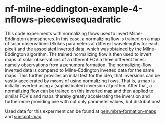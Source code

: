 # nf-milne-eddington-example-4-nflows-piecewisequadratic
This code experiments with normalizing flows used to invert Milne-Eddington atmospheres. In this case, a normalizing flow is trained on a map of solar observations (Stokes parameters at different wavelengths for each pixel) and the associated inverted data, which was obtained by the Milne-Eddington algorithm. The trained normalizing flow is then used to invert maps of solar observations of a different FOV a three different times; namely observations from a penumbra formation. The normalizing-flow inverted data is compared to Milne-Eddington inverted data for the same maps. This further provides an inital test for the idea, that inversions can be vastly accelerated by means of using normalizing flows. That is, a map is initially inverted using a (sophisticated) inversion algorithm. After that, a normalizing flow can be trained on this inverted map and then applied to similar FOV's and maps, thereby greatly accelerating the inversion and furthermore providing one with not only parameter values, but distributions!

Used data for this experiment can be found at [penumbra-formation-maps](https://drive.google.com/drive/folders/1-W3vCJC4gEsQWW0pzwF8PbQ3erE0eGPI?usp=drive_link/) and [sunspot-map](https://drive.google.com/drive/folders/1AM6oA1mLYQ_DtIlSv52aYXDNDTygRQyq?usp=drive_link).
